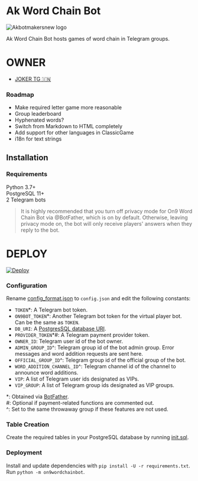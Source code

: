 # Ak Word Chain Bot
![Akbotmakersnew logo](https://telegra.ph/file/7056d413f38f54f2119d7.jpg)


Ak Word Chain Bot hosts games of word chain in Telegram groups.

# OWNER

- [JOKER TG 🇮🇳](https://t.me/IAM_A_JOKER)

### Roadmap
- Make required letter game more reasonable
- Group leaderboard
- Hyphenated words?
- Switch from Markdown to HTML completely
- Add support for other languages in ClassicGame
- i18n for text strings

## Installation

### Requirements
Python 3.7+ \
PostgreSQL 11+ \
2 Telegram bots

> It is highly recommended that you turn off privacy mode for On9 Word Chain Bot via @BotFather,
> which is on by default. Otherwise, leaving privacy mode on, the bot will only receive players'
> answers when they reply to the bot.

# DEPLOY
[![Deploy](https://www.herokucdn.com/deploy/button.svg)](https://heroku.com/deploy?template=https://github.com/Akbotmakersnew/Ak-wordchainbot)

### Configuration
Rename [config_format.json](config_format.json) to `config.json` and edit the following constants:

- `TOKEN`*: A Telegram bot token.
- `ON9BOT_TOKEN`*: Another Telegram bot token for the virtual player bot. Can be the same as `TOKEN`.
- `DB_URI`: A [PostgresSQL database URI](https://www.postgresql.org/docs/current/libpq-connect.html#LIBPQ-CONNSTRING).
- `PROVIDER_TOKEN`*#: A Telegram payment provider token.
- `OWNER_ID`: Telegram user id of the bot owner.
- `ADMIN_GROUP_ID`^: Telegram group id of the bot admin group. Error messages and word addition requests are sent here.
- `OFFICIAL_GROUP_ID`^: Telegram group id of the official group of the bot.
- `WORD_ADDITION_CHANNEL_ID`^: Telegram channel id of the channel to announce word additions.
- `VIP`: A list of Telegram user ids designated as VIPs.
- `VIP_GROUP`: A list of Telegram group ids designated as VIP groups.

\*: Obtained via [BotFather](https://t.me/BotFather). \
\#: Optional if payment-related functions are commented out. \
^: Set to the same throwaway group if these features are not used.

### Table Creation
Create the required tables in your PostgreSQL database by running [init.sql](init.sql).

### Deployment
Install and update dependencies with `pip install -U -r requirements.txt`. \
Run `python -m on9wordchainbot`.
